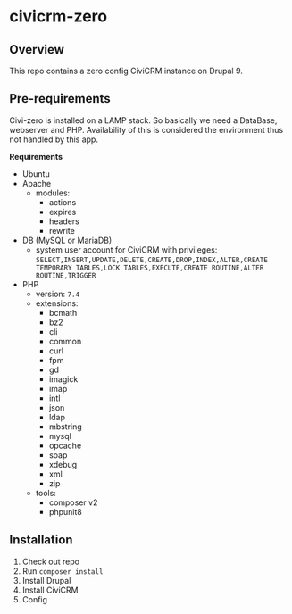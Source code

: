 # civicrm-zero

## Overview

This repo contains a zero config CiviCRM instance on Drupal 9.

## Pre-requirements

Civi-zero is installed on a LAMP stack. So basically we need a DataBase, webserver and PHP. Availability of this is
considered the environment thus not handled by this app.

**Requirements**

- Ubuntu
- Apache
    - modules:
        - actions
        - expires
        - headers
        - rewrite
- DB (MySQL or MariaDB)
    - system user account for CiviCRM with
      privileges: `SELECT,INSERT,UPDATE,DELETE,CREATE,DROP,INDEX,ALTER,CREATE TEMPORARY TABLES,LOCK TABLES,EXECUTE,CREATE ROUTINE,ALTER ROUTINE,TRIGGER`
- PHP
    - version: `7.4`
    - extensions:
        - bcmath
        - bz2
        - cli
        - common
        - curl
        - fpm
        - gd
        - imagick
        - imap
        - intl
        - json
        - ldap
        - mbstring
        - mysql
        - opcache
        - soap
        - xdebug
        - xml
        - zip
    - tools:
      - composer v2
      - phpunit8

## Installation

1. Check out repo
1. Run `composer install`
1. Install Drupal
1. Install CiviCRM
1. Config
